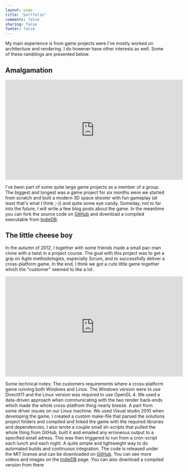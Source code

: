 ```yaml
---
layout: page
title: "portfolio"
comments: false
sharing: false
footer: false
---
```

My main experience is from game projects were I've mostly worked on architecture and rendering. I do however have other interests as well. Some of these ramblings are presented below.

## Amalgamation
<iframe width="560" height="315" src="http://www.indiedb.com/media/iframe/811308" frameborder="0" scrolling="no" allowfullscreen></iframe>

I've been part of some quite large game projects as a member of a group. The biggest and longest was a game project for six months were we started from scratch and built a modern 3D space shooter with fun gameplay (at least that's what I think ;-)) and quite some eye candy. Someday, not to far into the future, I will write a few blog posts about the game. In the meantime you can fork the source code on [GitHub](https://github.com/MattiasLiljeson/Amalgamation) and download a compiled executable from [IndieDB](http://www.indiedb.com/games/amalgamation). 

## The little cheese boy
In the autumn of 2012, I together with some friends made a small pac-man clone with a twist in a project course. The goal with this project was to get a grip on Agile methodologies, especially Scrum, and to successfully deliver a cross-platform game. In the end, I think we got a cute little game together which the "customer" seemed to like a lot. 

<iframe width="560" height="315" src="http://www.indiedb.com/media/iframe/725823" frameborder="0" scrolling="no" allowfullscreen></iframe>

Some technical notes: The customers requirements where a cross-platform game running both Windows and Linux. The Windows version were to use DirectX11 and the Linux version was required to use OpenGL 4. We used a data-driven approach when communicating with the two render back-ends which made the whole cross-platfrom thing nearly breeze. A part from some driver issues on our Linux machine. We used Visual studio 2010 when developing the game. I created a custom make-file that parsed the solutions project folders and compiled and linked the game with the required libraries and dependencies. I also wrote a couple small sh-scripts that pulled the whole thing from GitHub, built it and emailed any erroneous output to a specified email adress. This was then triggered to run from a cron-script each lunch and each night. A quite simple and lightweight way to do automated builds and continuous integration. The code is released under the MIT license and can be downloaded on [GitHub](https://github.com/MattiasLiljeson/denLilleOstPojken). You can see more videos and images on the [IndieDB](http://www.indiedb.com/games/the-little-cheese-boy) page. You can also download a compiled version from there